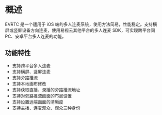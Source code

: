 # 概述
EVRTC 是一个适用于 iOS 端的多人连麦系统，使用方法简易，性能稳定。支持横屏或竖屏设备方向连麦，使用易视云其他平台的多人连麦 SDK，可实现跨平台同 PC、安卓平台多人连麦的功能。

## 功能特性

* 支持跨平台多人连麦
* 支持横屏、竖屏连麦
* 支持旁路推流
* 支持本地画布修改
* 支持获取直播、录播的旁路推流地址
* 支持对旁路推流画面的布局设置
* 支持设置远端画面的清晰度
* 支持主播、连麦观众、观众三种身份



